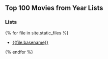 ## Top 100 Movies from Year Lists

### Lists

{% for file in site.static_files %}
  - [{{file.basename}}](https://silentdot.github.io/rottentomatoes_radarr_lists/top_100_movies_from/{{file.name}})

{% endfor %}
